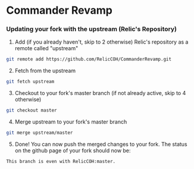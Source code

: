 # Commander Revamp

### Updating your fork with the upstream (Relic's Repository)
1. Add (if you already haven't, skip to 2 otherwise) Relic's repository as a remote called "upstream"
```bash
git remote add https://github.com/RelicCOH/CommanderRevamp.git
```
2. Fetch from the upstream
```bash
git fetch upstream
```
3. Checkout to your fork's master branch (if not already active, skip to 4 otherwise)
```bash
git checkout master
```
4. Merge upstream to your fork's master branch
```bash
git merge upstream/master
```
5. Done! You can now push the merged changes to your fork. The status on the github page of your fork should now be:
```
This branch is even with RelicCOH:master.
```
